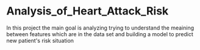 # Analysis_of_Heart_Attack_Risk
In this project the main goal is analyzing trying to understand the meaining between features which are in the data set and building a model to predict new patient's risk situation
